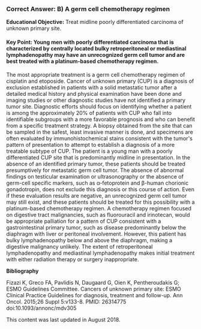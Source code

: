
### Correct Answer: B) A germ cell chemotherapy regimen 

**Educational Objective:** Treat midline poorly differentiated carcinoma of unknown primary site.

#### **Key Point:** Young men with poorly differentiated carcinoma that is characterized by centrally located bulky retroperitoneal or mediastinal lymphadenopathy may have an unrecognized germ cell tumor and are best treated with a platinum-based chemotherapy regimen.

The most appropriate treatment is a germ cell chemotherapy regimen of cisplatin and etoposide. Cancer of unknown primary (CUP) is a diagnosis of exclusion established in patients with a solid metastatic tumor after a detailed medical history and physical examination have been done and imaging studies or other diagnostic studies have not identified a primary tumor site. Diagnostic efforts should focus on identifying whether a patient is among the approximately 20% of patients with CUP who fall into identifiable subgroups with a more favorable prognosis and who can benefit from a specific treatment strategy. A biopsy obtained from the site that can be sampled in the safest, least invasive manner is done, and specimens are often evaluated by immunohistochemical stains consistent with the tumor's pattern of presentation to attempt to establish a diagnosis of a more treatable subtype of CUP. The patient is a young man with a poorly differentiated CUP site that is predominantly midline in presentation. In the absence of an identified primary tumor, these patients should be treated presumptively for metastatic germ cell tumor. The absence of abnormal findings on testicular examination or ultrasonography or the absence of germ-cell specific markers, such as α-fetoprotein and β-human chorionic gonadotropin, does not exclude this diagnosis or this course of action. Even if these evaluation results are negative, an unrecognized germ cell tumor may still exist, and these patients should be treated for this possibility with a platinum-based chemotherapy regimen.
A chemotherapy regimen focused on digestive tract malignancies, such as fluorouracil and irinotecan, would be appropriate palliation for a pattern of CUP consistent with a gastrointestinal primary tumor, such as disease predominantly below the diaphragm with liver or peritoneal involvement. However, this patient has bulky lymphadenopathy below and above the diaphragm, making a digestive malignancy unlikely.
The extent of retroperitoneal lymphadenopathy and mediastinal lymphadenopathy makes initial treatment with either radiation therapy or surgery inappropriate.

**Bibliography**

Fizazi K, Greco FA, Pavlidis N, Daugaard G, Oien K, Pentheroudakis G; ESMO Guidelines Committee. Cancers of unknown primary site: ESMO Clinical Practice Guidelines for diagnosis, treatment and follow-up. Ann Oncol. 2015;26 Suppl 5:v133-8. PMID: 26314775 doi:10.1093/annonc/mdv305

This content was last updated in August 2018.